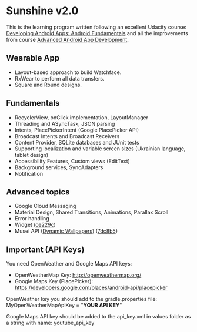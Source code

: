 Sunshine v2.0
========

This is the learning program written following an excellent Udacity course: [Developing Android Apps: Android Fundamentals](https://www.udacity.com/course/ud853)  and all the improvements from course [Advanced Android App Development](https://www.udacity.com/course/ud855-nd).

## Wearable App
* Layout-based approach to build Watchface.
* RxWear to perform all data transfers.
* Square and Round designs.

## Fundamentals
* RecyclerView, onClick implementation, LayoutManager
* Threading and ASyncTask, JSON parsing
* Intents, PlacePickerIntent (Google PlacePicker API)
* Broadcast Intents and Broadcast Receivers
* Content Provider, SQLite databases and JUnit tests
* Supporting localization and variable screen sizes (Ukrainian language, tablet design)
* Accessibility Features, Custom views (EditText)
* Background services, SyncAdapters
* Notification

## Advanced topics
* Google Cloud Messaging
* Material Design, Shared Transitions, Animations, Parallax Scroll
* Error handling
* Widget ([ce229c](https://github.com/dmytroKarataiev/Sunshine/commit/ce229c652e80eb025337ac248498ec43d2467446))
* Musei API ([Dynamic Wallpapers](https://github.com/romannurik/muzei/)) ([7dc8b5](https://github.com/dmytroKarataiev/Sunshine/commit/7dc8b5d2c077d5fdc742555c93b91aa867bce476))

## Important (API Keys)
You need OpenWeather and Google Maps API keys: 
* OpenWeatherMap Key: <http://openweathermap.org/>
* Google Maps Key (PlacePicker): <https://developers.google.com/places/android-api/placepicker>

OpenWeather key you should add to the gradle.properties file:</br>
MyOpenWeatherMapApiKey = "**YOUR API KEY**"

Google Maps API key should be added to the api_key.xml in values folder as a string with name: youtube_api_key




